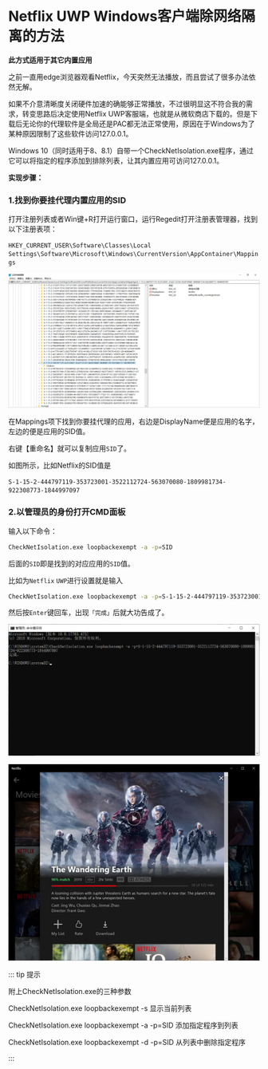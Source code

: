 # Netflix UWP Windows客户端除网络隔离的方法

**此方式适用于其它内置应用**

之前一直用edge浏览器观看Netflix，今天突然无法播放，而且尝试了很多办法依然无解。

如果不介意清晰度关闭硬件加速的确能够正常播放，不过很明显这不符合我的需求，转变思路后决定使用Netflix UWP客服端，也就是从微软商店下载的。但是下载后无论你的代理软件是全局还是PAC都无法正常使用，原因在于Windows为了某种原因限制了这些软件访问127.0.0.1。

Windows 10（同时适用于8、8.1）自带一个CheckNetIsolation.exe程序，通过它可以将指定的程序添加到排除列表，让其内置应用可访问127.0.0.1。

**实现步骤：**

### 1.找到你要挂代理内置应用的SID

打开注册列表或者Win键+R打开运行窗口，运行Regedit打开注册表管理器，找到以下注册表项：

`HKEY_CURRENT_USER\Software\Classes\Local Settings\Software\Microsoft\Windows\CurrentVersion\AppContainer\Mappings`

![n1](./n1.png)

在Mappings项下找到你要挂代理的应用，右边是DisplayName便是应用的名字，左边的便是应用的SID值。

右键【重命名】就可以复制应用`SID`了。

如图所示，比如Netflix的SID值是

`S-1-15-2-444797119-353723001-3522112724-563070080-1809981734-922308773-1844997097`

### 2.以管理员的身份打开CMD面板

输入以下命令：

```bash
CheckNetIsolation.exe loopbackexempt -a -p=SID
```

后面的`SID`即是找到的对应应用的`SID`值。

比如为`Netflix` `UWP`进行设置就是输入

```bash
CheckNetIsolation.exe loopbackexempt -a -p=S-1-15-2-444797119-353723001-3522112724-563070080-1809981734-922308773-1844997097
```

然后按`Enter`键回车，出现`「完成」`后就大功告成了。

![n2](./n2.png)

![n3](./n3.jpg)

::: tip 提示

附上CheckNetIsolation.exe的三种参数

CheckNetIsolation.exe loopbackexempt -s 显示当前列表

CheckNetIsolation.exe loopbackexempt -a -p=SID 添加指定程序到列表

CheckNetIsolation.exe loopbackexempt -d -p=SID 从列表中删除指定程序

:::
